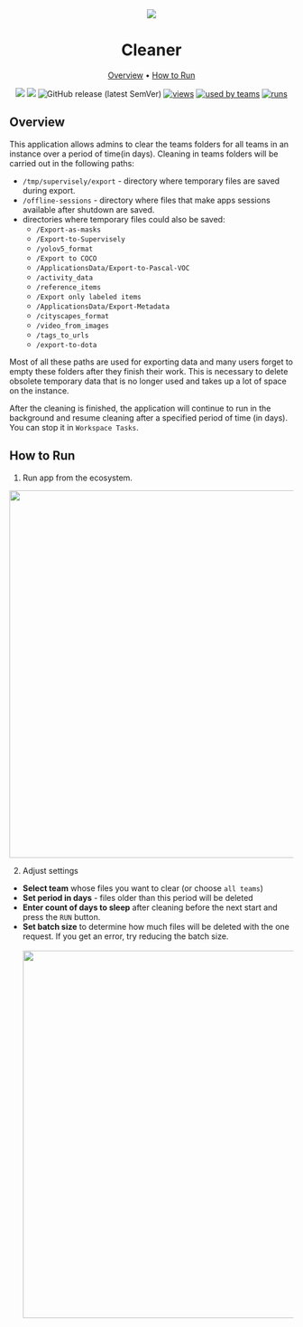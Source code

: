 <div align='center' markdown> 
<img src='https://user-images.githubusercontent.com/115161827/215558057-ca96a7e2-c243-4232-8133-8cab6b42d904.png'>

# Cleaner

<p align='center'>
  <a href='#overview'>Overview</a> •
   <a href='#How-to-Run'>How to Run</a>
</p>

[![](https://img.shields.io/badge/supervisely-ecosystem-brightgreen)](https://ecosystem.supervisely.com/apps/supervisely-ecosystem/cleaner)
[![](https://img.shields.io/badge/slack-chat-green.svg?logo=slack)](https://supervisely.com/slack)
![GitHub release (latest SemVer)](https://img.shields.io/github/v/release/supervisely-ecosystem/cleaner?include_prereleases)
[![views](https://app.supervisely.com/public/api/v3/ecosystem.counters?repo=supervisely-ecosystem/cleaner&counter=views&label=views)](https://supervisely.com)
[![used by teams](https://app.supervisely.com/public/api/v3/ecosystem.counters?repo=supervisely-ecosystem/cleaner&counter=downloads&label=used%20by%20teams)](https://supervisely.com)
[![runs](https://app.supervisely.com/public/api/v3/ecosystem.counters?repo=supervisely-ecosystem/cleaner&counter=runs&label=runs&123)](https://supervisely.com)

</div>

## Overview

This application allows admins to clear the teams folders for all teams in an instance over a period of time(in days).
Cleaning in teams folders will be carried out in the following paths:

- `/tmp/supervisely/export` - directory where temporary files are saved during export.
- `/offline-sessions` - directory where files that make apps sessions available after shutdown are saved.
- directories where temporary files could also be saved:
  - `/Export-as-masks`
  - `/Export-to-Supervisely`
  - `/yolov5_format`
  - `/Export to COCO`
  - `/ApplicationsData/Export-to-Pascal-VOC`
  - `/activity_data`
  - `/reference_items`
  - `/Export only labeled items`
  - `/ApplicationsData/Export-Metadata`
  - `/cityscapes_format`
  - `/video_from_images`
  - `/tags_to_urls`
  - `/export-to-dota`

Most of all these paths are used for exporting data and many users forget to empty these folders after they finish their work.
This is necessary to delete obsolete temporary data that is no longer used and takes up a lot of space on the instance.

After the cleaning is finished, the application will continue to run in the background and resume cleaning after a specified period of time (in days). You can stop it in `Workspace Tasks`.

## How to Run

1. Run app from the ecosystem.

<div align="center" markdown>
<img src="https://user-images.githubusercontent.com/79905215/217010352-0c1ea4a5-611d-4002-ac74-e92360fbcd68.png" width="650"/>
</div>

2. Adjust settings 
  - **Select team** whose files you want to clear (or choose `all teams`)
  - **Set period in days** - files older than this period will be deleted
  - **Enter count of days to sleep** after cleaning before the next start and press the `RUN` button.
  - **Set batch size** to determine how much files will be deleted with the one request. If you get an error, try reducing the batch size.
    <br>
    <br>
    <div align="center" markdown>
    <img src="https://github.com/user-attachments/assets/30c5a405-5302-404f-b393-6429f277701d" width="650"/>
    </div>